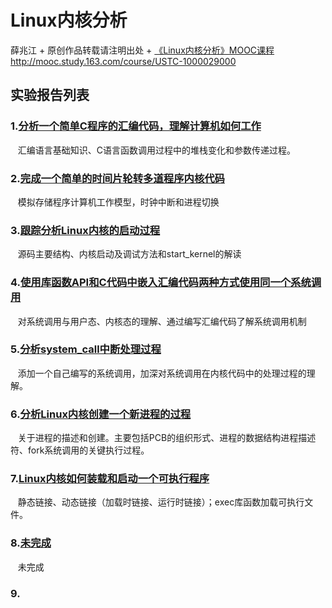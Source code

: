# Linux内核分析
薛兆江 + 原创作品转载请注明出处 + [《Linux内核分析》MOOC课程](http://mooc.study.163.com/course/USTC-1000029000)
http://mooc.study.163.com/course/USTC-1000029000     
## 实验报告列表
### 1.<a href="https://xuezhaojiang.github.io/LinuxCore/lab1/lab1.html" target="_blank">分析一个简单C程序的汇编代码，理解计算机如何工作</a>      
&nbsp;&nbsp; 汇编语言基础知识、C语言函数调用过程中的堆栈变化和参数传递过程。     
### 2.<a href="https://xuezhaojiang.github.io/LinuxCore/lab2/lab2.html" target="_blank">完成一个简单的时间片轮转多道程序内核代码</a>      
&nbsp;&nbsp; 模拟存储程序计算机工作模型，时钟中断和进程切换     
### 3.<a href="https://xuezhaojiang.github.io/LinuxCore/lab3/lab3.html" target="_blank">跟踪分析Linux内核的启动过程</a>      
&nbsp;&nbsp; 源码主要结构、内核启动及调试方法和start_kernel的解读     
### 4.<a href="https://xuezhaojiang.github.io/LinuxCore/lab4/lab4.html" target="_blank">使用库函数API和C代码中嵌入汇编代码两种方式使用同一个系统调用</a>      
&nbsp;&nbsp; 对系统调用与用户态、内核态的理解、通过编写汇编代码了解系统调用机制     
### 5.<a href="https://xuezhaojiang.github.io/LinuxCore/lab5/lab5.html" target="_blank">分析system_call中断处理过程</a>      
&nbsp;&nbsp; 添加一个自己编写的系统调用，加深对系统调用在内核代码中的处理过程的理解。     
### 6.<a href="https://xuezhaojiang.github.io/LinuxCore/lab6/lab6.html" target="_blank">分析Linux内核创建一个新进程的过程</a>      
&nbsp;&nbsp; 关于进程的描述和创建。主要包括PCB的组织形式、进程的数据结构进程描述符、fork系统调用的关键执行过程。     
### 7.<a href="https://xuezhaojiang.github.io/LinuxCore/lab7/lab7.html" target="_blank">Linux内核如何装载和启动一个可执行程序</a>      
&nbsp;&nbsp; 静态链接、动态链接（加载时链接、运行时链接）；exec库函数加载可执行文件。     
### 8.<a href="https://xuezhaojiang.github.io/LinuxCore/lab8/lab8.html" target="_blank">未完成</a>      
&nbsp;&nbsp; 未完成     
### 9.<a href="" target="_blank"></a>      
&nbsp;&nbsp;      